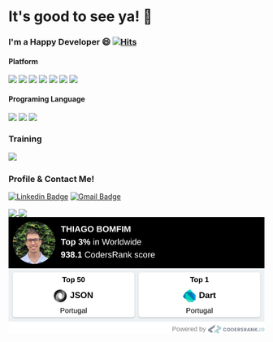 # It's good to see ya! 👋

### I'm a Happy Developer 😄 [![Hits](https://hits.seeyoufarm.com/api/count/incr/badge.svg?url=https%3A%2F%2Fgithub.com%2FthiagoBfim%2Fhit-counter&count_bg=%2379C83D&title_bg=%23555555&icon=&icon_color=%23E7E7E7&title=hits&edge_flat=false)](https://hits.seeyoufarm.com)

#### Platform

<img src="https://img.shields.io/badge/-Flutter-02569B.svg?logo=flutter&style=plastic"> <img src="https://img.shields.io/badge/-Angular-c40904?logo=Angular&style=plastic"> <img src="https://img.shields.io/badge/-Git-ff9c8a.svg?logo=git&style=plastic"> <img src="https://img.shields.io/badge/Spring-8eedc2.svg?logo=spring&style=plastic"> <img src="https://img.shields.io/badge/-Firebase-FFCA28.svg?logo=firebase&style=plastic"> <img src="https://img.shields.io/badge/-Docker-85d2ff.svg?logo=docker&style=plastic"> 
<img src="https://img.shields.io/badge/-Kubernetes-51b1e8.svg?logo=kubernetes&style=plastic">

#### Programing Language

 <img src="https://img.shields.io/badge/-Dart-00599C.svg?logo=dart&style=plastic"> <img src="https://img.shields.io/badge/-JavaScript-fffbdb.svg?logo=JavaScript&style=plastic"> <img src="https://img.shields.io/badge/-Java-007396.svg?logo=java&style=plastic"> 


### Training

 <img src="https://img.shields.io/badge/-Microservices-005571.svg?logo=Kafka&style=plastic"> 

### Profile & Contact Me!
[![Linkedin Badge](https://img.shields.io/badge/-Thiago%20Bomfim-02569B?style=flat-square&logo=Linkedin&logoColor=white&link=https://www.linkedin.com/in/thiagoBfim/)](https://www.linkedin.com/in/thiagoBfim/) 
[![Gmail Badge](https://img.shields.io/badge/Thiago%20Bomfim%20Gmail-02569B?style=flat-square&logo=Gmail&logoColor=white&link=mailto:thiago.bomfim.work@gmail.com)](mailto:thiago.bomfim.work@gmail.com)






<a href="https://github.com/thiagobfim?tab=repositories">
  <img align="center" src="https://github-readme-stats.vercel.app/api/top-langs/?username=thiagobfim&hide=jupyter%20notebook&theme=dracula&hide_langs_below=0" />
</a>

<a href="https://github.com/thiagobfim">
  <img align="center" src="https://github-readme-stats.anuraghazra1.vercel.app/api?username=thiagobfim&show_icons=true&theme=dracula&line_height=40&title_color=7221ff"
</a>
 
 <a href="https://profile.codersrank.io/user/thiagobfim">
    <img align="center" src="WorldWide.png?raw=true 'CodersRank'"
</a>

